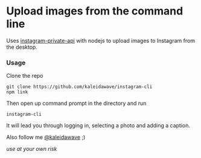 # Upload images from the command line

Uses [instagram-private-api](https://github.com/dilame/instagram-private-api) with nodejs to upload images to Instagram from the desktop. 

### Usage 

Clone the repo

```
git clone https://github.com/kaleidawave/instagram-cli
npm link
```

Then open up command prompt in the directory and run

```
instagram-cli
```

It will lead you through logging in, selecting a photo and adding a caption.

Also follow me [@kaleidawave](https://www.instagram.com/kaleidawave/) ;)

*use at your own risk*